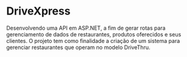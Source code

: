 # DriveXpress

Desenvolvendo uma API em ASP.NET, a fim de gerar rotas para gerenciamento de dados de restaurantes, produtos oferecidos e seus clientes. 
O projeto tem como finalidade a criação de um sistema para gerenciar restaurantes que operam no modelo DriveThru.
